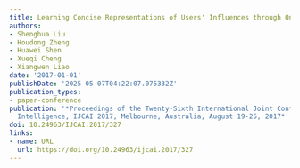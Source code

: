 ```yaml
---
title: Learning Concise Representations of Users' Influences through Online Behaviors
authors:
- Shenghua Liu
- Houdong Zheng
- Huawei Shen
- Xueqi Cheng
- Xiangwen Liao
date: '2017-01-01'
publishDate: '2025-05-07T04:22:07.075332Z'
publication_types:
- paper-conference
publication: '*Proceedings of the Twenty-Sixth International Joint Conference on Artificial
  Intelligence, IJCAI 2017, Melbourne, Australia, August 19-25, 2017*'
doi: 10.24963/IJCAI.2017/327
links:
- name: URL
  url: https://doi.org/10.24963/ijcai.2017/327
---
```

